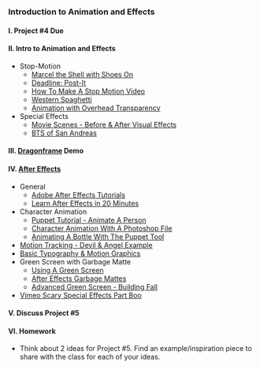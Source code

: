 ### Introduction to Animation and Effects

#### I. Project #4 Due

#### II. Intro to Animation and Effects
* Stop-Motion
	* [Marcel the Shell with Shoes On](https://www.youtube.com/watch?v=VF9-sEbqDvU)
	* [Deadline: Post-It](https://www.youtube.com/watch?v=BpWM0FNPZSs)
	* [How To Make A Stop Motion Video](https://vimeo.com/67537975)
	* [Western Spaghetti](https://www.youtube.com/watch?v=qBjLW5_dGAM)
	* [Animation with Overhead Transparency](https://www.youtube.com/watch?v=ivQKRnGwNmQ)
* Special Effects
	* [Movie Scenes - Before & After Visual Effects](https://www.youtube.com/watch?v=bTMVVjv5zQ0)
	* [BTS of San Andreas](https://www.youtube.com/watch?v=FLm6Z4taV6w)

#### III. [Dragonframe](http://www.dragonframe.com/) Demo

#### IV. [After Effects](http://www.adobe.com/products/aftereffects.html)
* General
	* [Adobe After Effects Tutorials](https://helpx.adobe.com/after-effects/tutorials.html)
	* [Learn After Effects in 20 Minutes](https://www.youtube.com/watch?v=6tR3fpv4Aco)
* Character Animation
	* [Puppet Tutorial - Animate A Person](https://www.youtube.com/watch?v=aXxh6OsamhY) 
	* [Character Animation With A Photoshop File](https://www.youtube.com/watch?v=FekmGQ5EKDA)
	* [Animating A Bottle With The Puppet Tool](https://www.video2brain.com/en/lessons/animating-characters-with-the-puppet-tools)
* [Motion Tracking - Devil & Angel Example](https://www.youtube.com/watch?v=glsHBYwlYmU)
* [Basic Typography & Motion Graphics](https://www.youtube.com/watch?v=F3h2pbZkMT4) 
* Green Screen with Garbage Matte
	* [Using A Green Screen](https://vimeo.com/49271077) 
	* [After Effects Garbage Mattes](https://www.youtube.com/watch?v=QFSQoOAA4f8)
	* [Advanced Green Screen - Building Fall](https://vimeo.com/50532951)
* [Vimeo Scary Special Effects Part Boo](https://vimeo.com/52081859) 

#### V. Discuss Project #5

#### VI. Homework
* Think about 2 ideas for Project #5. Find an example/inspiration piece to share with the class for each of your ideas.
 
